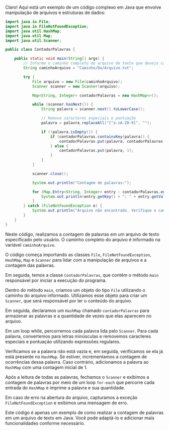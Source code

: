 Claro! Aqui está um exemplo de um código complexo em Java que envolve manipulação de arquivos e estruturas de dados:

```java
import java.io.File;
import java.io.FileNotFoundException;
import java.util.HashMap;
import java.util.Map;
import java.util.Scanner;

public class ContadorPalavras {

    public static void main(String[] args) {
        // Informe o caminho completo do arquivo de texto que deseja contar as palavras
        String caminhoArquivo = "Caminho/Do/Arquivo.txt";

        try {
            File arquivo = new File(caminhoArquivo);
            Scanner scanner = new Scanner(arquivo);

            Map<String, Integer> contadorPalavras = new HashMap<>();

            while (scanner.hasNext()) {
                String palavra = scanner.next().toLowerCase();

                // Remove caracteres especiais e pontuação
                palavra = palavra.replaceAll("[^a-zA-Z0-9]", "");

                if (!palavra.isEmpty()) {
                    if (contadorPalavras.containsKey(palavra)) {
                        contadorPalavras.put(palavra, contadorPalavras.get(palavra) + 1);
                    } else {
                        contadorPalavras.put(palavra, 1);
                    }
                }
            }

            scanner.close();

            System.out.println("Contagem de palavras:");

            for (Map.Entry<String, Integer> entry : contadorPalavras.entrySet()) {
                System.out.println(entry.getKey() + ": " + entry.getValue());
            }
        } catch (FileNotFoundException e) {
            System.out.println("Arquivo não encontrado. Verifique o caminho informado.");
        }
    }
}
```

Neste código, realizamos a contagem de palavras em um arquivo de texto especificado pelo usuário. O caminho completo do arquivo é informado na variável `caminhoArquivo`. 

O código começa importando as classes `File`, `FileNotFoundException`, `HashMap`, `Map` e `Scanner` para lidar com a manipulação de arquivos e a contagem das palavras.

Em seguida, temos a classe `ContadorPalavras`, que contém o método `main` responsável por iniciar a execução do programa.

Dentro do método `main`, criamos um objeto do tipo `File` utilizando o caminho do arquivo informado. Utilizamos esse objeto para criar um `Scanner`, que será responsável por ler o conteúdo do arquivo.

Em seguida, declaramos um `HashMap` chamado `contadorPalavras` para armazenar as palavras e a quantidade de vezes que elas aparecem no arquivo.

Em um loop while, percorremos cada palavra lida pelo `Scanner`. Para cada palavra, convertemos para letras minúsculas e removemos caracteres especiais e pontuação utilizando expressões regulares.

Verificamos se a palavra não está vazia e, em seguida, verificamos se ela já está presente no `HashMap`. Se estiver, incrementamos a contagem de ocorrências dessa palavra. Caso contrário, adicionamos a palavra ao `HashMap` com uma contagem inicial de 1.

Após a leitura de todas as palavras, fechamos o `Scanner` e exibimos a contagem de palavras por meio de um loop `for-each` que percorre cada entrada do `HashMap` e imprime a palavra e sua quantidade.

Em caso de erro na abertura do arquivo, capturamos a exceção `FileNotFoundException` e exibimos uma mensagem de erro.

Este código é apenas um exemplo de como realizar a contagem de palavras em um arquivo de texto em Java. Você pode adaptá-lo e adicionar mais funcionalidades conforme necessário.